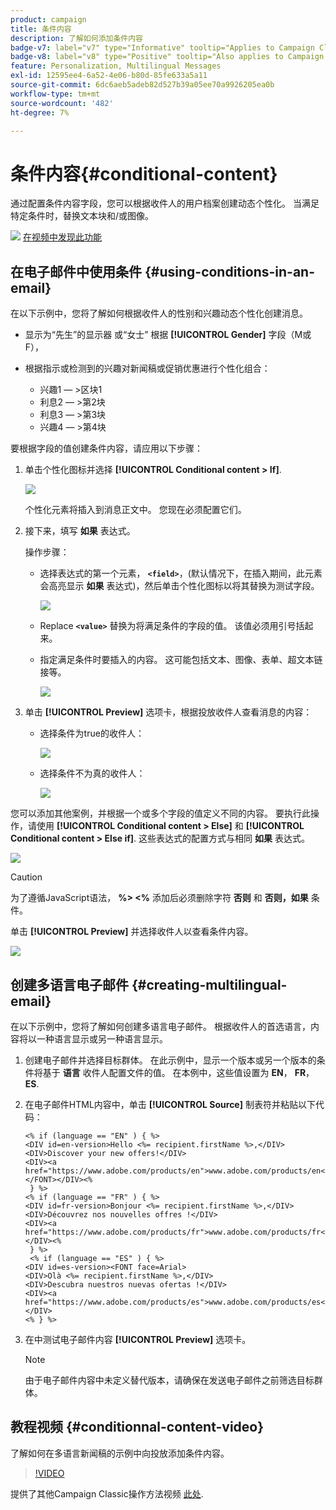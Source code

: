 ```yaml
---
product: campaign
title: 条件内容
description: 了解如何添加条件内容
badge-v7: label="v7" type="Informative" tooltip="Applies to Campaign Classic v7"
badge-v8: label="v8" type="Positive" tooltip="Also applies to Campaign v8"
feature: Personalization, Multilingual Messages
exl-id: 12595ee4-6a52-4e06-b80d-85fe633a5a11
source-git-commit: 6dc6aeb5adeb82d527b39a05ee70a9926205ea0b
workflow-type: tm+mt
source-wordcount: '482'
ht-degree: 7%

---
```


# 条件内容{#conditional-content}



通过配置条件内容字段，您可以根据收件人的用户档案创建动态个性化。 当满足特定条件时，替换文本块和/或图像。

![](assets/do-not-localize/how-to-video.png) [在视频中发现此功能](#conditionnal-content-video)


## 在电子邮件中使用条件 {#using-conditions-in-an-email}

在以下示例中，您将了解如何根据收件人的性别和兴趣动态个性化创建消息。

* 显示为“先生”的显示器 或“女士” 根据 **[!UICONTROL Gender]** 字段（M或F），
* 根据指示或检测到的兴趣对新闻稿或促销优惠进行个性化组合：

   * 兴趣1 — >区块1
   * 利息2 — >第2块
   * 利息3 — >第3块
   * 兴趣4 — >第4块

要根据字段的值创建条件内容，请应用以下步骤：

1. 单击个性化图标并选择 **[!UICONTROL Conditional content > If]**.

   ![](assets/s_ncs_user_conditional_content02.png)

   个性化元素将插入到消息正文中。 您现在必须配置它们。

1. 接下来，填写 **如果** 表达式。

   操作步骤：

   * 选择表达式的第一个元素， **`<field>`**，(默认情况下，在插入期间，此元素会高亮显示 **如果** 表达式)，然后单击个性化图标以将其替换为测试字段。

      ![](assets/s_ncs_user_conditional_content03.png)

   * Replace **`<value>`** 替换为将满足条件的字段的值。 该值必须用引号括起来。
   * 指定满足条件时要插入的内容。 这可能包括文本、图像、表单、超文本链接等。

      ![](assets/s_ncs_user_conditional_content04.png)

1. 单击 **[!UICONTROL Preview]** 选项卡，根据投放收件人查看消息的内容：

   * 选择条件为true的收件人：

      ![](assets/s_ncs_user_conditional_content05.png)

   * 选择条件不为真的收件人：

      ![](assets/s_ncs_user_conditional_content06.png)

您可以添加其他案例，并根据一个或多个字段的值定义不同的内容。 要执行此操作，请使用 **[!UICONTROL Conditional content > Else]** 和 **[!UICONTROL Conditional content > Else if]**. 这些表达式的配置方式与相同 **如果** 表达式。

![](assets/s_ncs_user_conditional_content07.png)

>[!CAUTION]
>
>为了遵循JavaScript语法， **%> &lt;%** 添加后必须删除字符 **否则** 和 **否则，如果** 条件。

单击 **[!UICONTROL Preview]** 并选择收件人以查看条件内容。

![](assets/s_ncs_user_conditional_content08.png)

## 创建多语言电子邮件 {#creating-multilingual-email}

在以下示例中，您将了解如何创建多语言电子邮件。 根据收件人的首选语言，内容将以一种语言显示或另一种语言显示。

1. 创建电子邮件并选择目标群体。 在此示例中，显示一个版本或另一个版本的条件将基于 **语言** 收件人配置文件的值。 在本例中，这些值设置为 **EN**， **FR**， **ES**.
1. 在电子邮件HTML内容中，单击 **[!UICONTROL Source]** 制表符并粘贴以下代码：

   ```
   <% if (language == "EN" ) { %>
   <DIV id=en-version>Hello <%= recipient.firstName %>,</DIV>
   <DIV>Discover your new offers!</DIV>
   <DIV><a href="https://www.adobe.com/products/en">www.adobe.com/products/en</A></FONT></DIV><%
    } %>
   <% if (language == "FR" ) { %>
   <DIV id=fr-version>Bonjour <%= recipient.firstName %>,</DIV>
   <DIV>Découvrez nos nouvelles offres !</DIV>
   <DIV><a href="https://www.adobe.com/products/fr">www.adobe.com/products/fr</A></DIV><%
    } %>
    <% if (language == "ES" ) { %>
   <DIV id=es-version><FONT face=Arial>
   <DIV>Olà <%= recipient.firstName %>,</DIV>
   <DIV>Descubra nuestros nuevas ofertas !</DIV>
   <DIV><a href="https://www.adobe.com/products/es">www.adobe.com/products/es</A></DIV>
   <% } %>
   ```

1. 在中测试电子邮件内容 **[!UICONTROL Preview]** 选项卡。

   >[!NOTE]
   >
   >由于电子邮件内容中未定义替代版本，请确保在发送电子邮件之前筛选目标群体。

## 教程视频 {#conditionnal-content-video}

了解如何在多语言新闻稿的示例中向投放添加条件内容。

>[!VIDEO](https://video.tv.adobe.com/v/24926?quality=12)

提供了其他Campaign Classic操作方法视频 [此处](https://experienceleague.adobe.com/docs/campaign-classic-learn/tutorials/overview.html?lang=zh-Hans).
